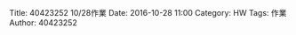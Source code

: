 Title: 40423252 10/28作業
Date: 2016-10-28 11:00
Category: HW
Tags: 作業
Author: 40423252



<!-- PELICAN_END_SUMMARY -->


